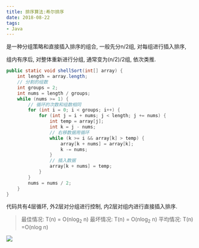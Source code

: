 ```yaml
---
title: 排序算法:希尔排序
date: 2018-08-22
tags:
- Java
---
```


是一种分组策略和直接插入排序的组合, 一般先分n/2组, 对每组进行插入排序,

组内有序后, 对整体重新进行分组, 通常变为(n/2)/2组, 依次类推.

```Java
public static void shellSort(int[] array) {
    int length = array.length;
    // 分割的组数
    int groups = 2;
    int nums = length / groups;
    while (nums >= 1) {
        // 循环的次数和组数相同
        for (int i = 0; i < groups; i++) {
            for (int j = i + nums; j < length; j += nums) {
                int temp = array[j];
                int k = j - nums;
                // 右移数据用循环
                while (k >= i && array[k] > temp) {
                    array[k + nums] = array[k];
                    k -= nums;
                }
                // 插入数据
                array[k + nums] = temp;
            }
        }
        nums = nums / 2;
    }
}
```
代码共有4层循环, 外2层对分组进行控制, 内2层对组内进行直接插入排序.

> 最佳情况: T(n) = O(nlog<sub>2</sub> n)  最坏情况: T(n) = O(nlog<sub>2</sub> n)  平均情况: T(n) =O(nlog n)

[![](https://static.segmentfault.com/v-5b1df2a7/global/img/creativecommons-cc.svg)](https://creativecommons.org/licenses/by-nc-nd/4.0/)
